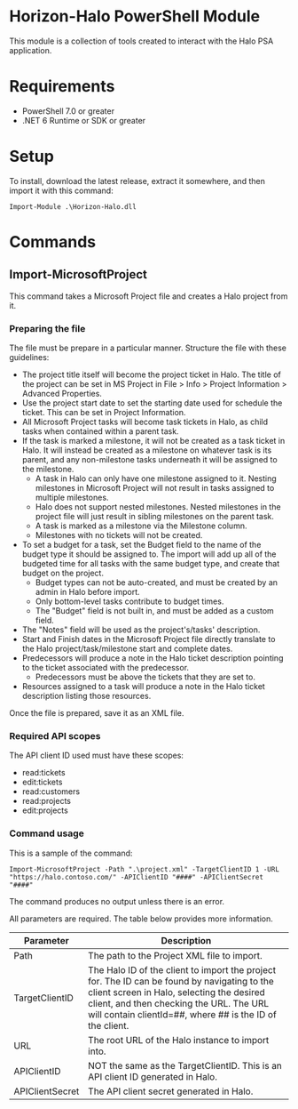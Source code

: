 # Horizon-Halo PowerShell Module
This module is a collection of tools created to interact with the Halo PSA application.

# Requirements
- PowerShell 7.0 or greater
- .NET 6 Runtime or SDK or greater

# Setup
To install, download the latest release, extract it somewhere, and then import it with this command:

	Import-Module .\Horizon-Halo.dll

# Commands
## Import-MicrosoftProject
This command takes a Microsoft Project file and creates a Halo project from it. 

### Preparing the file
The file must be prepare in a particular manner. Structure the file with these guidelines:

- The project title itself will become the project ticket in Halo. The title of the project can be set in MS Project in File > Info > Project Information > Advanced Properties.
- Use the project start date to set the starting date used for schedule the ticket. This can be set in Project Information.
- All Microsoft Project tasks will become task tickets in Halo, as child tasks when contained within a parent task.
- If the task is marked a milestone, it will not be created as a task ticket in Halo. It will instead be created as a milestone on whatever task is its parent, and any non-milestone tasks underneath it will be assigned to the milestone.
    - A task in Halo can only have one milestone assigned to it. Nesting milestones in Microsoft Project will not result in tasks assigned to multiple milestones.
    - Halo does not support nested milestones. Nested milestones in the project file will just result in sibling milestones on the parent task.
    - A task is marked as a milestone via the Milestone column.
    - Milestones with no tickets will not be created.
- To set a budget for a task, set the Budget field to the name of the budget type it should be assigned to. The import will add up all of the budgeted time for all tasks with the same budget type, and create that budget on the project.
    - Budget types can not be auto-created, and must be created by an admin in Halo before import.
    - Only bottom-level tasks contribute to budget times.
    - The "Budget" field is not built in, and must be added as a custom field.
- The "Notes" field will be used as the project's/tasks' description.
- Start and Finish dates in the Microsoft Project file directly translate to the Halo project/task/milestone start and complete dates.
- Predecessors will produce a note in the Halo ticket description pointing to the ticket associated with the predecessor.
    - Predecessors must be above the tickets that they are set to.
- Resources assigned to a task will produce a note in the Halo ticket description listing those resources.

Once the file is prepared, save it as an XML file.

### Required API scopes

The API client ID used must have these scopes:
- read:tickets
- edit:tickets
- read:customers
- read:projects
- edit:projects


### Command usage
This is a sample of the command:

	Import-MicrosoftProject -Path ".\project.xml" -TargetClientID 1 -URL "https://halo.contoso.com/" -APIClientID "####" -APIClientSecret "####"

The command produces no output unless there is an error.

All parameters are required. The table below provides more information.

| Parameter | Description |
|---|---|
| Path | The path to the Project XML file to import. |
| TargetClientID | The Halo ID of the client to import the project for. The ID can be found by navigating to the client screen in Halo, selecting the desired client, and then checking the URL. The URL will contain clientId=##, where ## is the ID of the client. |
| URL | The root URL of the Halo instance to import into. |
| APIClientID | NOT the same as the TargetClientID. This is an API client ID generated in Halo. |
| APIClientSecret | The API client secret generated in Halo. |